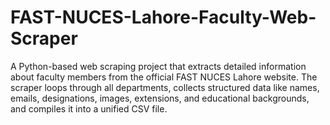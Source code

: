 # FAST-NUCES-Lahore-Faculty-Web-Scraper
A Python-based web scraping project that extracts detailed information about faculty members from the official FAST NUCES Lahore website. The scraper loops through all departments, collects structured data like names, emails, designations, images, extensions, and educational backgrounds, and compiles it into a unified CSV file.
